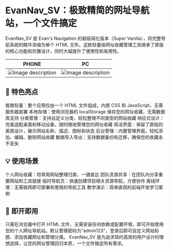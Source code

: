 # EvanNav_SV：极致精简的网址导航站，一个文件搞定
EvanNav_SV 是 Evan's Navigation 的超级简化版本（Super Vanilla），将完整导航系统的精华浓缩为单个 HTML 文件。这款轻量级网址收藏管理工具继承了原版的核心功能和优雅设计，同时大幅提升了便携性和易用性。


| PHONE | PC |
|---|---|
|![Image description](https://i.imgur.com/MlSbUJ0.png)|![Image description](https://i.imgur.com/Em9i6N8.png)| 

## 🚀 特色亮点
极致轻量：整个应用仅由一个 HTML 文件组成，内嵌 CSS 和 JavaScript，无需服务器部署
本地存储：使用浏览器的 localStorage 保存您的网址收藏，无需数据库支持
分类管理：支持自定义分类，轻松整理不同类型的网站收藏
响应式设计：完美适配桌面和移动设备，随时随地管理您的网址收藏
简洁界面：保留了原版的美观设计，展示网站名称、描述、图标和状态
后台管理：内置管理界面，轻松添加、编辑、删除网站收藏
数据导入导出：支持数据备份和迁移，确保您的收藏永不丢失

## 💡 使用场景
个人网址收藏：将常用网站整理归类，一键直达
团队资源共享：在团队内分享重要网站和工具链接
临时导航页：快速创建项目相关资源导航，方便协作
离线环境：无需联网即可部署和使用的导航工具
教学演示：简单直观的前端开发学习案例

## 🔧 即开即用
只需在浏览器中打开 HTML 文件，无需安装任何依赖或配置环境，即可开始使用您的个人网址导航站。默认管理密码为"admin123"，登录后即可自定义网站标题、添加收藏网址和管理分类。
EvanNav_SV 是为追求简约高效的用户设计的理想选择，让您的网址管理回归本质，一个文件搞定所有需求。
